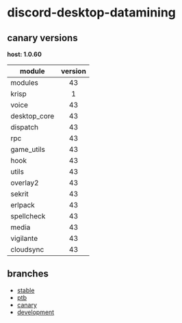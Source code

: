 # discord-desktop-datamining

## canary versions

**host: 1.0.60**

| module | version |
| ------ | :-----: |
| modules | 43 |
| krisp | 1 |
| voice | 43 |
| desktop_core | 43 |
| dispatch | 43 |
| rpc | 43 |
| game_utils | 43 |
| hook | 43 |
| utils | 43 |
| overlay2 | 43 |
| sekrit | 43 |
| erlpack | 43 |
| spellcheck | 43 |
| media | 43 |
| vigilante | 43 |
| cloudsync | 43 |

## branches

- [stable](https://github.com/OpenAsar/discord-desktop-datamining/tree/stable)
- [ptb](https://github.com/OpenAsar/discord-desktop-datamining/tree/ptb)
- [canary](https://github.com/OpenAsar/discord-desktop-datamining/tree/canary)
- [development](https://github.com/OpenAsar/discord-desktop-datamining/tree/development)